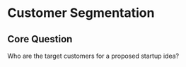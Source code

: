 # Customer Segmentation

## Core Question

Who are the target customers for a proposed startup idea?

